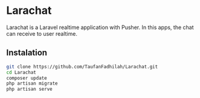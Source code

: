 # Larachat

Larachat is a Laravel realtime application with Pusher. In this apps, the chat can receive to user realtime.

## Instalation
```bash
git clone https://github.com/TaufanFadhilah/Larachat.git
cd Larachat
composer update
php artisan migrate
php artisan serve
```